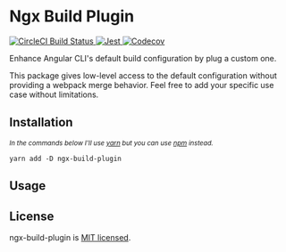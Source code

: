 # Ngx Build Plugin

<p align="left">
  <a href="https://circleci.com/gh/gcirone/ngx-build-plugin">
    <img src="https://circleci.com/gh/gcirone/ngx-build-plugin.svg?style=shield" alt="CircleCI Build Status">
  </a>
  <a href="https://github.com/facebook/jest">
    <img src="https://img.shields.io/badge/tested_with-jest-99424f.svg" alt="Jest">
  </a>
  <a href="https://codecov.io/gh/gcirone/ngx-build-plugin">
    <img src="https://codecov.io/gh/gcirone/ngx-build-plugin/branch/master/graph/badge.svg" alt="Codecov" />
  </a>
</p>

Enhance Angular CLI's default build configuration by plug a custom one.

This package gives low-level access to the default configuration without providing a webpack merge behavior. Feel free to add your specific use case without limitations.


## Installation

<sub>*In the commands below I'll use [yarn](https://yarnpkg.com) but you can use [npm](https://www.npmjs.com) instead.*</sub>


```
yarn add -D ngx-build-plugin
```

## Usage





## License

ngx-build-plugin is [MIT licensed](./LICENSE).
